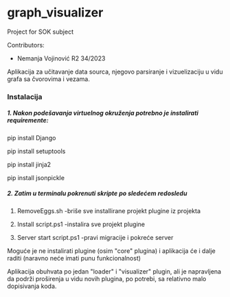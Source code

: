# graph_visualizer

Project for SOK subject

Contributors:

- Nemanja Vojinović R2 34/2023



Aplikacija za učitavanje data sourca, njegovo parsiranje i vizuelizaciju u vidu grafa sa čvorovima i vezama.

### Instalacija

##### 1. Nakon podešavanja virtuelnog okruženja potrebno je instalirati requiremente:

pip install Django

pip install setuptools

pip install jinja2

pip install jsonpickle



##### 2. Zatim u terminalu pokrenuti skripte po sledećem redosledu

1. RemoveEggs.sh   -briše sve installirane projekt plugine iz projekta

2. Install script.ps1   -instalira sve projekt plugine

3. Server start script.ps1   -pravi migracije i pokreće server



Moguće je ne instalirati plugine (osim "core" plugina) i aplikacija će i dalje raditi (naravno neće imati punu funkcionalnost)



Aplikacija obuhvata po jedan "loader" i "visualizer" plugin, ali je napravljena da podrži proširenja u vidu novih plugina, po potrebi, sa relativno malo dopisivanja koda.






